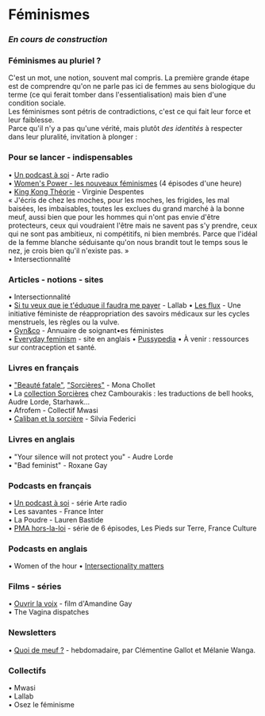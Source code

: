 # Féminismes

### _En cours de construction_

### Féminismes au pluriel ?
C'est un mot, une notion, souvent mal compris. La première grande étape est de comprendre qu'on ne parle pas ici de femmes au sens biologique du terme (ce qui ferait tomber dans l'essentialisation) mais bien d'une condition sociale.  
Les féminismes sont pétris de contradictions, c'est ce qui fait leur force et leur faiblesse.  
Parce qu'il n'y a pas qu'une vérité, mais plutôt _des identités_ à respecter dans leur pluralité, invitation à plonger : 

### Pour se lancer - indispensables
• [Un podcast à soi](https://www.arteradio.com/serie/un_podcast_soi) - Arte radio  
• [Women's Power - les nouveaux féminismes](https://www.franceculture.fr/emissions/grande-traversee-womens-power-les-nouveaux-feminismes) (4 épisodes d'une heure)  
• [King Kong Théorie](https://www.grasset.fr/king-kong-theorie-9782246686118) - Virginie Despentes  
« J'écris de chez les moches, pour les moches, les frigides, les mal baisées, les imbaisables, toutes les exclues du grand marché à la bonne meuf, aussi bien que pour les hommes qui n'ont pas envie d'être protecteurs, ceux qui voudraient l'être mais ne savent pas s'y prendre, ceux qui ne sont pas ambitieux, ni compétitifs, ni bien membrés. Parce que l'idéal de la femme blanche séduisante qu'on nous brandit tout le temps sous le nez, je crois bien qu'il n'existe pas. »   
• Intersectionnalité  

### Articles - notions - sites
• Intersectionnalité  
• [Si tu veux que je t'éduque il faudra me payer](http://www.lallab.org/si-tu-veux-que-je-teduque-il-faudra-me-payer/) - Lallab
• [Les flux](http://lesflux.fr/) - Une initiative féministe de réappropriation des savoirs médicaux sur les cycles menstruels, les règles ou la vulve.  
• [Gyn&co](https://gynandco.wordpress.com/) - Annuaire de soignant•es féministes  
• [Everyday feminism](https://everydayfeminism.com/) - site en anglais
• [Pussypedia](https://pussypedia.net/)
• À venir : ressources sur contraception et santé.

### Livres en français 
• ["Beauté fatale"](https://www.placedeslibraires.fr/livre/9782355221224-sorcieres-la-puissance-invaincue-des-femmes-mona-chollet/), ["Sorcières"](https://www.placedeslibraires.fr/livre/9782355221224-sorcieres-la-puissance-invaincue-des-femmes-mona-chollet/) - Mona Chollet   
• La [collection Sorcières](http://www.cambourakis.com/spip.php?page=recherche&champ=full&recherche=sorcieres) chez Cambourakis : les traductions de bell hooks, Audre Lorde, Starhawk...  
• Afrofem - Collectif Mwasi  
• [Caliban et la sorcière](https://entremonde.net/caliban-et-la-sorciere) - Silvia Federici  

### Livres en anglais
• "Your silence will not protect you" - Audre Lorde  
• "Bad feminist" - Roxane Gay  

### Podcasts en français
• [Un podcast à soi](https://www.arteradio.com/serie/un_podcast_soi) - série Arte radio  
• Les savantes - France Inter  
• La Poudre - Lauren Bastide  
• [PMA hors-la-loi](https://www.franceculture.fr/emissions/les-pieds-sur-terre/pma-hors-la-loi) - série de 6 épisodes, Les Pieds sur Terre, France Culture  

### Podcasts en anglais
• Women of the hour
• [Intersectionality matters](https://soundcloud.com/intersectionality-matters)


### Films - séries
• [Ouvrir la voix](https://boutique.arte.tv/detail/Ouvrir_la_voix) - film d'Amandine Gay  
• The Vagina dispatches


### Newsletters
• [Quoi de meuf ?](http://quoidemeuf.net/) - hebdomadaire, par Clémentine Gallot et Mélanie Wanga.


### Collectifs
• Mwasi   
• Lallab  
• Osez le féminisme

